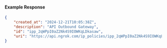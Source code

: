 <!-- Code generated for API Clients. DO NOT EDIT. -->

#### Example Response

```json
{
	"created_at": "2024-12-21T10:05:38Z",
	"description": "API Outbound Gateway",
	"id": "ipp_2qWPpI0aZ2Nk4S9IOWKqLDkasaw",
	"uri": "https://api.ngrok.com/ip_policies/ipp_2qWPpI0aZ2Nk4S9IOWKqLDkasaw"
}
```
